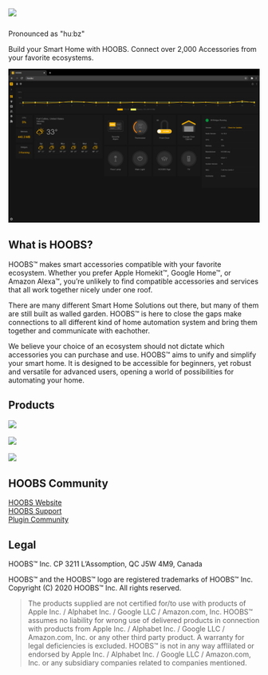 # ![](https://raw.githubusercontent.com/hoobs-org/HOOBS/master/docs/logo.png)

Pronounced as "huːbz"

Build your Smart Home with HOOBS. Connect over 2,000 Accessories from your favorite ecosystems.

![](https://raw.githubusercontent.com/hoobs-org/HOOBS/development/screenshot.png)

## What is HOOBS?
HOOBS™ makes smart accessories compatible with your favorite ecosystem. Whether you prefer Apple Homekit™, Google Home™, or Amazon Alexa™, you’re unlikely to find compatible accessories and services that all work together nicely under one roof.

There are many different Smart Home Solutions out there, but many of them are still built as walled garden. HOOBS™ is here to close the gaps make connections to all different kind of home automation system and bring them together and communicate with eachother.

We believe your choice of an ecosystem should not dictate which accessories you can purchase and use. HOOBS™ aims to unify and simplify your smart home. It is designed to be accessible for beginners, yet robust and versatile for advanced users, opening a world of possibilities for automating your home.


## Products

[![](https://raw.githubusercontent.com/hoobs-org/HOOBS/master/docs/products/hoobs-box.png)](https://hoobs.com/product/hoobs-in-a-box-starter-kit/)

[![](https://raw.githubusercontent.com/hoobs-org/HOOBS/master/docs/products/hoobs-card.png)](https://hoobs.com/product/hoobs-on-microsd/)

[![](https://raw.githubusercontent.com/hoobs-org/HOOBS/master/docs/products/hoobs-download.png)](https://hoobs.com/product/hoobs-to-download/)

## HOOBS Community
[HOOBS Website](https://hoobs.org)  
[HOOBS Support](https://support.hoobs.org)  
[Plugin Community](https://plugins.hoobs.org)  

## Legal
HOOBS™ Inc. CP 3211 L’Assomption, QC J5W 4M9, Canada

HOOBS™ and the HOOBS™ logo are registered trademarks of HOOBS™ Inc.  
Copyright (C) 2020 HOOBS™ Inc. All rights reserved.

> The products supplied are not certified for/to use with products of Apple Inc. / Alphabet Inc. / Google LLC / Amazon.com, Inc. HOOBS™ assumes no liability for wrong use of delivered products in connection with products from Apple Inc. / Alphabet Inc. / Google LLC / Amazon.com, Inc. or any other third party product. A warranty for legal deficiencies is excluded. HOOBS™ is not in any way afflilated or endorsed by Apple Inc. / Alphabet Inc. / Google LLC / Amazon.com, Inc. or any subsidiary companies related to companies mentioned.
